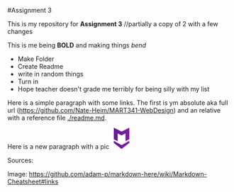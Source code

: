 #Assignment 3

This is my repository for **Assignment 3** //partially a copy of 2 with a few changes

This is me being **BOLD** and making things *bend* 
- Make Folder
- Create Readme
- write in random things
- Turn in
- Hope teacher doesn't grade me terribly for being silly with my list

Here is a simple paragraph with some links. The first is ym absolute aka full url (https://github.com/Nate-Heim/MART341-WebDesign) and an relative with a reference file [./readme.md](./readme.md).

Here is a new paragraph with a pic ![alt text](https://github.com/adam-p/markdown-here/raw/master/src/common/images/icon48.png "Logo Title Text 1")

Sources:

Image: https://github.com/adam-p/markdown-here/wiki/Markdown-Cheatsheet#links

